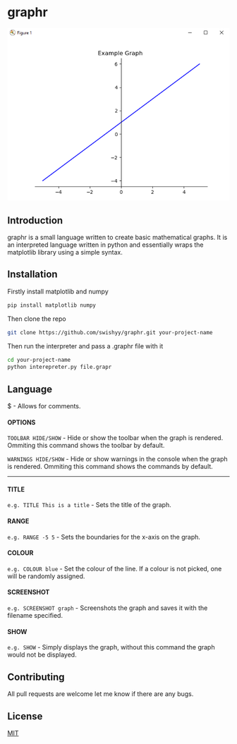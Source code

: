 # graphr

<div align="center">
  <img src="./imgs/graph1.png">  
</div>

## Introduction
graphr is a small language written to create basic mathematical graphs. It is an interpreted language written in python and essentially wraps the matplotlib library using a simple syntax.

## Installation
Firstly install matplotlib and numpy
```bash
pip install matplotlib numpy
```

Then clone the repo
```bash
git clone https://github.com/swishyy/graphr.git your-project-name
```

Then run the interpreter and pass a .graphr file with it
```bash
cd your-project-name
python interepreter.py file.grapr
```

## Language

$ - Allows for comments.

#### OPTIONS
`TOOLBAR HIDE/SHOW` - Hide or show the toolbar when the graph is rendered. Ommiting this command shows the toolbar by default.

`WARNINGS HIDE/SHOW` - Hide or show warnings in the console when the graph is rendered. Ommiting this command shows the commands by default.

***

#### TITLE
`e.g. TITLE This is a title` - Sets the title of the graph.

#### RANGE
`e.g. RANGE -5 5` - Sets the boundaries for the x-axis on the graph.

#### COLOUR
`e.g. COLOUR blue` - Set the colour of the line. If a colour is not picked, one will be randomly assigned.

#### SCREENSHOT
`e.g. SCREENSHOT graph` - Screenshots the graph and saves it with the filename specified.

#### SHOW 
`e.g. SHOW` - Simply displays the graph, without this command the graph would not be displayed.

## Contributing
All pull requests are welcome let me know if there are any bugs.

## License
[MIT](https://choosealicense.com/licenses/mit/)